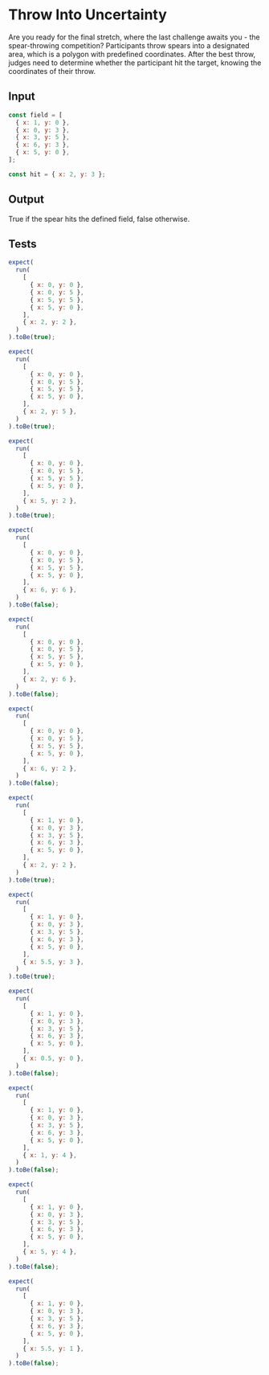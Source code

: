 # Throw Into Uncertainty

Are you ready for the final stretch, where the last challenge awaits you - the spear-throwing competition? Participants
throw spears into a designated area, which is a polygon with predefined coordinates. After the best throw, judges need
to determine whether the participant hit the target, knowing the coordinates of their throw.

## Input

```javascript
const field = [
  { x: 1, y: 0 },
  { x: 0, y: 3 },
  { x: 3, y: 5 },
  { x: 6, y: 3 },
  { x: 5, y: 0 },
];

const hit = { x: 2, y: 3 };
```

## Output

True if the spear hits the defined field, false otherwise.

## Tests

```javascript
expect(
  run(
    [
      { x: 0, y: 0 },
      { x: 0, y: 5 },
      { x: 5, y: 5 },
      { x: 5, y: 0 },
    ],
    { x: 2, y: 2 },
  )
).toBe(true);

expect(
  run(
    [
      { x: 0, y: 0 },
      { x: 0, y: 5 },
      { x: 5, y: 5 },
      { x: 5, y: 0 },
    ],
    { x: 2, y: 5 },
  )
).toBe(true);

expect(
  run(
    [
      { x: 0, y: 0 },
      { x: 0, y: 5 },
      { x: 5, y: 5 },
      { x: 5, y: 0 },
    ],
    { x: 5, y: 2 },
  )
).toBe(true);

expect(
  run(
    [
      { x: 0, y: 0 },
      { x: 0, y: 5 },
      { x: 5, y: 5 },
      { x: 5, y: 0 },
    ],
    { x: 6, y: 6 },
  )
).toBe(false);

expect(
  run(
    [
      { x: 0, y: 0 },
      { x: 0, y: 5 },
      { x: 5, y: 5 },
      { x: 5, y: 0 },
    ],
    { x: 2, y: 6 },
  )
).toBe(false);

expect(
  run(
    [
      { x: 0, y: 0 },
      { x: 0, y: 5 },
      { x: 5, y: 5 },
      { x: 5, y: 0 },
    ],
    { x: 6, y: 2 },
  )
).toBe(false);

expect(
  run(
    [
      { x: 1, y: 0 },
      { x: 0, y: 3 },
      { x: 3, y: 5 },
      { x: 6, y: 3 },
      { x: 5, y: 0 },
    ],
    { x: 2, y: 2 },
  )
).toBe(true);

expect(
  run(
    [
      { x: 1, y: 0 },
      { x: 0, y: 3 },
      { x: 3, y: 5 },
      { x: 6, y: 3 },
      { x: 5, y: 0 },
    ],
    { x: 5.5, y: 3 },
  )
).toBe(true);

expect(
  run(
    [
      { x: 1, y: 0 },
      { x: 0, y: 3 },
      { x: 3, y: 5 },
      { x: 6, y: 3 },
      { x: 5, y: 0 },
    ],
    { x: 0.5, y: 0 },
  )
).toBe(false);

expect(
  run(
    [
      { x: 1, y: 0 },
      { x: 0, y: 3 },
      { x: 3, y: 5 },
      { x: 6, y: 3 },
      { x: 5, y: 0 },
    ],
    { x: 1, y: 4 },
  )
).toBe(false);

expect(
  run(
    [
      { x: 1, y: 0 },
      { x: 0, y: 3 },
      { x: 3, y: 5 },
      { x: 6, y: 3 },
      { x: 5, y: 0 },
    ],
    { x: 5, y: 4 },
  )
).toBe(false);

expect(
  run(
    [
      { x: 1, y: 0 },
      { x: 0, y: 3 },
      { x: 3, y: 5 },
      { x: 6, y: 3 },
      { x: 5, y: 0 },
    ],
    { x: 5.5, y: 1 },
  )
).toBe(false);
```
